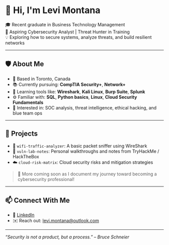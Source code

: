 # 👋 Hi, I'm Levi Montana

🎓 Recent graduate in Business Technology Management  
🔐 Aspiring Cybersecurity Analyst | Threat Hunter in Training  
💡 Exploring how to secure systems, analyze threats, and build resilient networks  

---

## 🛡️ About Me
- 📍 Based in Toronto, Canada  
- 📚 Currently pursuing: **CompTIA Security+**, **Network+**  
- 🧠 Learning tools like: **Wireshark**, **Kali Linux**, **Burp Suite**, **Splunk**  
- ⚙️ Familiar with: **SQL**, **Python basics**, **Linux**, **Cloud Security Fundamentals**  
- 🔎 Interested in: SOC analysis, threat intelligence, ethical hacking, and blue team ops

---

## 📂 Projects
- 🔐 `wifi-traffic-analyzer`: A basic packet sniffer using WireShark  
- 🧪 `vuln-lab-notes`: Personal walkthroughs and notes from TryHackMe / HackTheBox  
- ☁️ `cloud-risk-matrix`: Cloud security risks and mitigation strategies  

> 🧠 More coming soon as I document my journey toward becoming a cybersecurity professional!

---

## 📫 Connect With Me  
- 💼 [LinkedIn](https://www.linkedin.com/in/levi-montana/)    
- ✉️ Reach out: levi.montana@outlook.com  

---

*“Security is not a product, but a process.” – Bruce Schneier*
